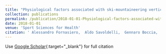 ```yaml
---
title: "Physiological factors associated with ski-mountaineering vertical race performance"
collection: publications
permalink: /publication/2018-01-01-Physiological-factors-associated-with-ski-mountaineering-vertical-race-performance
date: 2018-01-01
venue: 'Sport Sciences for Health'
citation: ' Alessandro Fornasiero,  Aldo Savoldelli,  Gennaro Boccia,  Andrea Zignoli,  Lorenzo Bortolan,  Federico Schena,  Barbara Pellegrini, &quot;Physiological factors associated with ski-mountaineering vertical race performance.&quot; Sport Sciences for Health, 2018.'
---
```

Use [Google Scholar](https://scholar.google.com/scholar?q=Physiological+factors+associated+with+ski+mountaineering+vertical+race+performance){:target="_blank"} for full citation